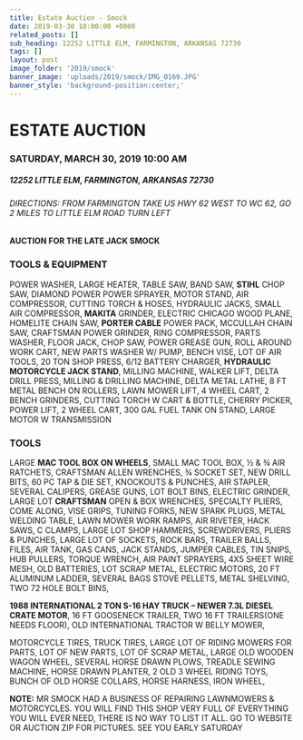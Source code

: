 ```yaml
---
title: Estate Auction - Smock
date: 2019-03-30 10:00:00 +0000
related_posts: []
sub_heading: 12252 LITTLE ELM, FARMINGTON, ARKANSAS 72730
tags: []
layout: post
image_folder: '2019/smock'
banner_image: 'uploads/2019/smock/IMG_0169.JPG'
banner_style: 'background-position:center;'
---
```

# ESTATE AUCTI0N 
### SATURDAY, MARCH 30, 2019 10:00 AM
##### 12252 LITTLE ELM, FARMINGTON, ARKANSAS 72730
###### DIRECTIONS: FROM FARMINGTON TAKE US HWY 62 WEST TO WC 62, GO 2 MILES TO LITTLE ELM ROAD TURN LEFT
#### AUCTION FOR THE LATE JACK SMOCK

<!--break-->
### TOOLS & EQUIPMENT

POWER WASHER, LARGE HEATER, TABLE SAW, BAND SAW, __STIHL__ CHOP SAW, DIAMOND POWER POWER SPRAYER, MOTOR STAND, AIR COMPRESSOR, CUTTING TORCH & HOSES, HYDRAULIC JACKS, SMALL AIR COMPRESSOR, __MAKITA__ GRINDER, ELECTRIC CHICAGO WOOD PLANE, HOMELITE CHAIN SAW, __PORTER CABLE__ POWER PACK, MCCULLAH CHAIN SAW, CRAFTSMAN POWER GRINDER, RING COMPRESSOR, PARTS WASHER, FLOOR JACK, CHOP SAW, POWER GREASE GUN, ROLL AROUND WORK CART, NEW PARTS WASHER W/ PUMP, BENCH VISE, LOT OF AIR TOOLS, 20 TON SHOP PRESS, 6/12 BATTERY CHARGER, __HYDRAULIC MOTORCYCLE JACK STAND__, MILLING MACHINE, WALKER LIFT, DELTA DRILL PRESS, MILLING & DRILLING MACHINE, DELTA METAL LATHE, 8 FT METAL BENCH ON ROLLERS, LAWN MOWER LIFT, 4 WHEEL CART, 2 BENCH GRINDERS, CUTTING TORCH W CART & BOTTLE, CHERRY PICKER, POWER LIFT, 2 WHEEL CART, 300 GAL FUEL TANK ON STAND, LARGE MOTOR W TRANSMISSION

### TOOLS

LARGE __MAC TOOL BOX ON WHEELS__, SMALL MAC TOOL BOX, ½ & ¾ AIR RATCHETS, CRAFTSMAN ALLEN WRENCHES, ¾ SOCKET SET, NEW DRILL BITS, 60 PC TAP & DIE SET, KNOCKOUTS & PUNCHES, AIR STAPLER, SEVERAL CALIPERS, GREASE GUNS, LOT BOLT BINS, ELECTRIC GRINDER, LARGE LOT __CRAFTSMAN__ OPEN & BOX WRENCHES, SPECIALTY PLIERS, COME ALONG, VISE GRIPS, TUNING FORKS, NEW SPARK PLUGS, METAL WELDING TABLE, LAWN MOWER WORK RAMPS, AIR RIVETER, HACK SAWS, C CLAMPS, LARGE LOT SHOP HAMMERS, SCREWDRIVERS, PLIERS & PUNCHES, LARGE LOT OF SOCKETS, ROCK BARS, TRAILER BALLS, FILES, AIR TANK, GAS CANS, JACK STANDS, JUMPER CABLES, TIN SNIPS, HUB PULLERS, TORQUE WRENCH, AIR PAINT SPRAYERS, 4X5 SHEET WIRE MESH, OLD BATTERIES, LOT SCRAP METAL, ELECTRIC MOTORS, 20 FT ALUMINUM LADDER, SEVERAL BAGS STOVE PELLETS, METAL SHELVING, TWO 72 HOLE BOLT BINS, 

__1988 INTERNATIONAL 2 TON S-16 HAY TRUCK – NEWER 7.3L DIESEL CRATE MOTOR__, 16 FT GOOSENECK TRAILER, TWO 16 FT TRAILERS(ONE NEEDS FLOOR), OLD INTERNATIONAL TRACTOR W BELLY MOWER, 

MOTORCYCLE TIRES, TRUCK TIRES, LARGE LOT OF RIDING MOWERS FOR PARTS, LOT OF NEW PARTS, LOT OF SCRAP METAL, LARGE OLD WOODEN WAGON WHEEL, SEVERAL HORSE DRAWN PLOWS, TREADLE SEWING MACHINE, HORSE DRAWN PLANTER, 2 OLD 3 WHEEL RIDING TOYS, BUNCH OF OLD HORSE COLLARS,  HORSE HARNESS, IRON WHEEL, 

__NOTE:__ MR SMOCK HAD A BUSINESS OF REPAIRING LAWNMOWERS & MOTORCYCLES.  YOU WILL FIND THIS SHOP VERY FULL OF EVERYTHING YOU WILL EVER NEED, THERE IS NO WAY TO LIST IT ALL.  GO TO WEBSITE OR AUCTION ZIP FOR PICTURES. SEE YOU EARLY SATURDAY
